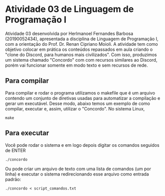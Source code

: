 # Atividade 03 de Linguagem de Programação I

Atividade 03 desenvolvida por Herlmanoel Fernandes Barbosa (20190052434), apresentada a disciplina de Linguagem de Programação I, com a orientação do Prof. Dr. Renan Cipriano Moioli. A atividade tem como objetivo colocar em prática os conteúdos repassados em aula criando o "clone do Discord, para humanos mais civilizados". Com isso, produzimos um sistema chamado "Concordo" com com recursos similares ao Discord, porém vai funcionar somente em modo texto e sem recursos de rede. 

## Para compilar
Para compilar e rodar o programa utilizamos o makefile que é um arquivo contendo um conjunto de diretivas usadas para automatizar a compilação e gerar um executável. Desse modo, abaixo temos um exemplo de como compilar, executar e, assim, utilizar o "Concordo". No sistema Linux,

```console
make
```

## Para executar
Você pode rodar o sistema e em logo depois digitar os comandos seguidos de ENTER
```console
./concordo
```

Ou pode criar um arquivo de texto com uma lista de comandos (um por linha) e executar o sistema redirecionando esse arquivo como entrada padrão:
```console
./concordo < script_comandos.txt
```


